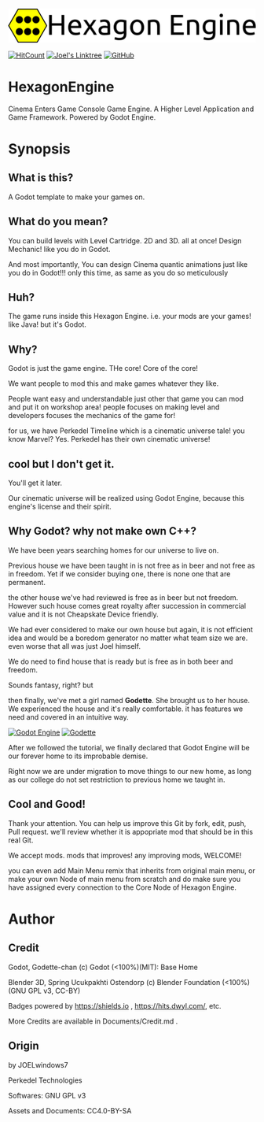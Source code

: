  ![Hexagon Engine](https://github.com/Perkedel/HexagonEngine/raw/master/Sprites/HexagonEngineLogo.png)
 
 [![HitCount](http://hits.dwyl.io/Perkedel/HexagonEngine.svg)](http://hits.dwyl.io/Perkedel/HexagonEngine)
 [![Joel's Linktree](https://img.shields.io/badge/Linktree-Visit-green)](https://www.linktr.ee/joelwindows7)
 [![GitHub](https://img.shields.io/github/license/Perkedel/HexagonEngine?logo=HexagonEngine%20is%20Open%20Source)](https://github.com/Perkedel/HexagonEngine/blob/master/LICENSE)
# HexagonEngine
 Cinema Enters Game Console Game Engine. A Higher Level Application and Game Framework. Powered by Godot Engine.
 
# Synopsis
## What is this?
A Godot template to make your games on.
	
## What do you mean?
You can build levels with Level Cartridge. 2D and 3D. all at once! Design Mechanic! like you do in Godot.
	
And most importantly, You can design Cinema quantic animations just like you do in Godot!!! only this time, as same as you do so meticulously

## Huh?
The game runs inside this Hexagon Engine. i.e. your mods are your games!
like Java! but it's Godot.
	
## Why?
Godot is just the game engine. THe core! Core of the core!
	
We want people to mod this and make games whatever they like.

People want easy and understandable just other that game you can mod and put it on workshop area! people focuses on making level and developers focuses the mechanics of the game for!
	
for us, we have Perkedel Timeline which is a cinematic universe tale! you know Marvel? Yes. Perkedel has their own cinematic universe!
	
## cool but I don't get it.
You'll get it later.
	
Our cinematic universe will be realized using Godot Engine, because this engine's license and their spirit.
	
## Why Godot? why not make own C++?
We have been years searching homes for our universe to live on. 
	
Previous house we have been taught in is not free as in beer and not free as in freedom. Yet if we consider buying one, there is none one that are permanent.
	
the other house we've had reviewed is free as in beer but not freedom. However such house comes great royalty after succession in commercial value and it is not Cheapskate Device friendly.
	
We had ever considered to make our own house but again, it is not efficient idea and would be a boredom generator no matter what team size we are. even worse that all was just Joel himself.
	
We do need to find house that is ready but is free as in both beer and freedom.
	
Sounds fantasy, right? but
	
then finally, we've met a girl named **Godette**. She brought us to her house. We experienced the house and it's really comfortable. it has features we need and covered in an intuitive way.

[![Godot Engine](https://img.shields.io/badge/Godot%20Engine-%240%20%26%20Open%20Source-blue)](https://godotengine.org)
[![Godette](https://img.shields.io/badge/Godette%20Chan-Kawaii%20Awesome!!!-blue)](https://github.com/godotengine/godot-design/tree/master/godette)
	
After we followed the tutorial, we finally declared that Godot Engine will be our forever home to its improbable demise.
	
Right now we are under migration to move things to our new home, as long as our college do not set restriction to previous home we taught in.
	
## Cool and Good!
Thank your attention. You can help us improve this Git by fork, edit, push, Pull request. we'll review whether it is appopriate mod that should be in this real Git.
	
We accept mods. mods that improves! any improving mods, WELCOME!
	
you can even add Main Menu remix that inherits from original main menu, or make your own Node of main menu from scratch and do make sure you have assigned every connection to the Core Node of Hexagon Engine.
	
# Author
## Credit
Godot, Godette-chan (c) Godot (<100%)(MIT): Base Home

Blender 3D, Spring Ucukpakhti Ostendorp (c) Blender Foundation (<100%)(GNU GPL v3, CC-BY)

Badges powered by https://shields.io , https://hits.dwyl.com/, etc. 

More Credits are available in Documents/Credit.md .

## Origin
by JOELwindows7

Perkedel Technologies

Softwares: GNU GPL v3

Assets and Documents: CC4.0-BY-SA
	
